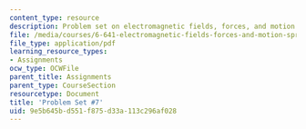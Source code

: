 ```yaml
---
content_type: resource
description: Problem set on electromagnetic fields, forces, and motion.
file: /media/courses/6-641-electromagnetic-fields-forces-and-motion-spring-2009/9e5b645bd551f875d33a113c296af028_MIT6_641s09_pset07.pdf
file_type: application/pdf
learning_resource_types:
- Assignments
ocw_type: OCWFile
parent_title: Assignments
parent_type: CourseSection
resourcetype: Document
title: 'Problem Set #7'
uid: 9e5b645b-d551-f875-d33a-113c296af028
---
```

